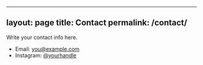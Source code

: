 
---
layout: page
title: Contact
permalink: /contact/
---

<p>Write your contact info here.</p>
<ul>
  <li>Email: <a href="mailto:you@example.com">you@example.com</a></li>
  <li>Instagram: <a href="https://instagram.com/yourhandle" target="_blank">@yourhandle</a></li>
</ul>
